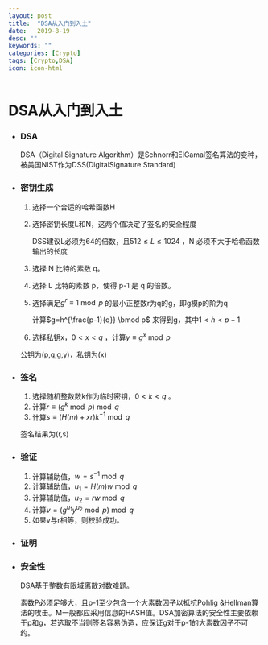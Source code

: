 ```yaml
---
layout: post
title:  "DSA从入门到入土"
date:   2019-8-19
desc: ""
keywords: ""
categories: [Crypto]
tags: [Crypto,DSA]
icon: icon-html
---
```


# DSA从入门到入土

* ### DSA

  DSA（Digital Signature Algorithm）是Schnorr和ElGamal签名算法的变种，被美国NIST作为DSS(DigitalSignature Standard)

* ### 密钥生成

  1. 选择一个合适的哈希函数H

  2. 选择密钥长度L和N，这两个值决定了签名的安全程度

     DSS建议L必须为64的倍数，且$512 \leq L \leq 1024$ ，N 必须不大于哈希函数输出的长度 

  3. 选择 N 比特的素数 q。

  4. 选择 L 比特的素数 p，使得 p-1 是 q 的倍数。

  5. 选择满足$g^r \equiv 1 \bmod p$ 的最小正整数r为q的g，即g模p的阶为q

     计算$g=h^{\frac{p-1}{q}} \bmod p$ 来得到g，其中$1< h < p-1$ 

  6. 选择私钥x，$0<x<q$ ，计算$y \equiv g^x \bmod p$ 

  公钥为(p,q,g,y)，私钥为(x) 

* ### 签名

  1. 选择随机整数数k作为临时密钥，$0<k<q$ 。
  2. 计算$r\equiv (g^k \bmod p) \bmod q$
  3. 计算$s\equiv (H(m)+xr)k^{-1} \bmod q$

  签名结果为(r,s) 

* ### 验证

  1. 计算辅助值，$w=s^{-1} \bmod q$
  2. 计算辅助值，$u_1=H(m)w \bmod q$
  3. 计算辅助值，$u_2=rw \bmod q$
  4. 计算$v=(g^{u_1}y^{u_2} \bmod p) \bmod q$
  5. 如果v与r相等，则校验成功。 

* ### 证明

  

  

* ### 安全性

  DSA基于整数有限域离散对数难题。

  素数P必须足够大，且p-1至少包含一个大素数因子以抵抗Pohlig &Hellman算法的攻击。M一般都应采用信息的HASH值。DSA加密算法的安全性主要依赖于p和g，若选取不当则签名容易伪造，应保证g对于p-1的大素数因子不可约。